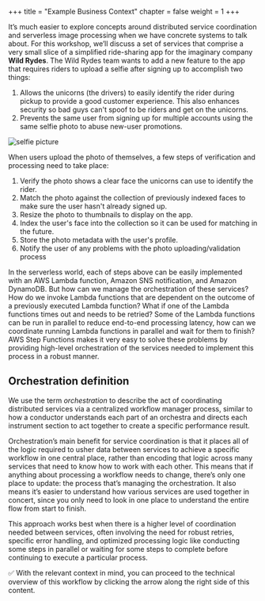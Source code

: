+++
title = "Example Business Context"
chapter = false
weight = 1
+++

It’s much easier to explore concepts around distributed service coordination and serverless image processing when we have concrete systems to talk about. For this workshop, we’ll discuss a set of services that comprise a very small slice of a simplified ride-sharing app for the imaginary company **Wild Rydes**. The Wild Rydes team wants to add a new feature to the app that requires riders to upload a selfie after signing up to accomplish two things:

1. Allows the unicorns (the drivers) to easily identify the rider during pickup to provide a good customer experience. This also enhances security so bad guys can't spoof to be riders and get on the unicorns.
1. Prevents the same user from signing up for multiple accounts using the same selfie photo to abuse new-user promotions.  

![selfie picture](../images/selfie/selfie-picture.jpeg)

When users upload the photo of themselves, a few steps of verification and processing need to take place:

1. Verify the photo shows a clear face the unicorns can use to identify the rider.
1. Match the photo against the collection of previously indexed faces to make sure the user hasn't already signed up.
1. Resize the photo to thumbnails to display on the app.
1. Index the user's face into the collection so it can be used for matching in the future.
1. Store the photo metadata with the user's profile.
1. Notify the user of any problems with the photo uploading/validation process  

In the serverless world, each of steps above can be easily implemented with an AWS Lambda function, Amazon SNS notification, and Amazon DynamoDB. But how can we manage the orchestration of these services? How do we invoke Lambda functions that are dependent on the outcome of a previously executed Lambda function? What if one of the Lambda functions times out and needs to be retried? Some of the Lambda functions can be run in parallel to reduce end-to-end processing latency, how can we coordinate running Lambda functions in parallel and wait for them to finish? AWS Step Functions makes it very easy to solve these problems by providing high-level orchestration of the services needed to implement this process in a robust manner.

## Orchestration definition

We use the term *orchestration* to describe the act of coordinating distributed services via a centralized workflow manager process, similar to how a conductor understands each part of an orchestra and directs each instrument section to act together to create a specific performance result.

Orchestration’s main benefit for service coordination is that it places all of the logic required to usher data between services to achieve a specific workflow in one central place, rather than encoding that logic across many services that need to know how to work with each other. This means that if anything about processing a workflow needs to change, there’s only one place to update: the process that’s managing the orchestration. It also means it’s easier to understand how various services are used together in concert, since you only need to look in one place to understand the entire flow from start to finish.

This approach works best when there is a higher level of coordination needed between services, often involving the need for robust retries, specific error handling, and optimized processing logic like conducting some steps in parallel or waiting for some steps to complete before continuing to execute a particular process.

:white_check_mark: With the relevant context in mind, you can proceed to the technical overview of this workflow by clicking the arrow along the right side of this content.
